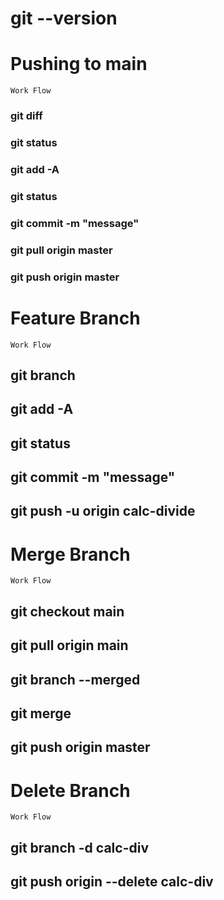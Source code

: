# git --version

# Pushing to main
<code>Work Flow</code>

### git diff
### git status
### git add -A
### git status
### git commit -m "message"
### git pull origin master
### git push origin master

# Feature Branch
<code>Work Flow</code>

## git branch <new branch> 
## git add -A
## git status
## git commit -m "message"
## git push -u origin calc-divide

# Merge Branch
<code>Work Flow</code>

## git checkout main
## git pull origin main
## git branch --merged
## git merge <branch-main>
## git push origin master

# Delete Branch
<code>Work Flow</code>

## git branch -d calc-div
## git push origin --delete calc-div